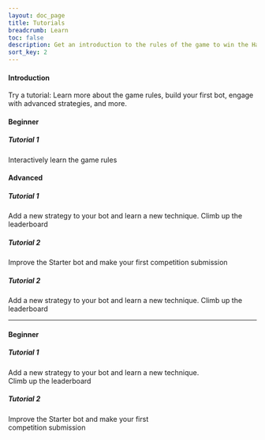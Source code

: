 ```yaml
---
layout: doc_page
title: Tutorials
breadcrumb: Learn
toc: false
description: Get an introduction to the rules of the game to win the Halite AI Programming Challenge.
sort_key: 2
---
```


<div class="doc-section" markdown="1">

#### Introduction

Try a tutorial: Learn more about the game rules, 
build your first bot, engage with advanced strategies, and more.

</div>


<div class="doc-section" markdown="1">


<div class="column-container">
  <div class="col" markdown="1">

#### Beginner

##### Tutorial 1

Interactively learn the game rules

  </div>
  <div class="col" markdown="1">


#### Advanced

##### Tutorial 1

Add a new strategy to your bot and learn a new technique. Climb up the leaderboard

  </div>
</div>


<div class="column-container">
  <div class="col" markdown="1">

##### Tutorial 2

Improve the Starter bot and make your first competition submission

  </div>
  <div class="col" markdown="1">

##### Tutorial 2

Add a new strategy to your bot and learn a new technique. Climb up the leaderboard

  </div>
</div>

---

#### Beginner

##### Tutorial 1

Add a new strategy to your bot and learn a new technique. <br>Climb up the leaderboard

##### Tutorial 2

Improve the Starter bot and make your first <br>competition submission